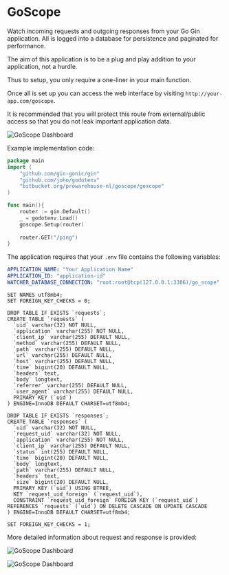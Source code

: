 # GoScope

Watch incoming requests and outgoing responses from your Go Gin application. All is logged into a database for persistence and paginated for performance.

The aim of this application is to be a plug and play addition to your application, not a hurdle.

Thus to setup, you only require a one-liner in your main function.

Once all is set up you can access the web interface by visiting `http://your-app.com/goscope`. 

It is recommended that you will protect this route from external/public access so that you do not leak important application data.

![GoScope Dashboard](https://pro-warehouse-res.cloudinary.com/image/upload/v1594213052/git-repositories/goscope/zgl0npjbhwcs89snwm8u.png)

Example implementation code: 
```go
package main
import (
    "github.com/gin-gonic/gin"
    "github.com/joho/godotenv"
    "bitbucket.org/prowarehouse-nl/goscope/goscope"
)

func main(){
    router := gin.Default()
    _ = godotenv.Load()
    goscope.Setup(router)
    
    router.GET("/ping")
}
```

The application requires that your `.env` file contains the following variables:

```yaml
APPLICATION_NAME: "Your Application Name"
APPLICATION_ID: "application-id"
WATCHER_DATABASE_CONNECTION: "root:root@tcp(127.0.0.1:3306)/go_scope"
```

```
SET NAMES utf8mb4;
SET FOREIGN_KEY_CHECKS = 0;

DROP TABLE IF EXISTS `requests`;
CREATE TABLE `requests` (
  `uid` varchar(32) NOT NULL,
  `application` varchar(255) NOT NULL,
  `client_ip` varchar(255) DEFAULT NULL,
  `method` varchar(255) DEFAULT NULL,
  `path` varchar(255) DEFAULT NULL,
  `url` varchar(255) DEFAULT NULL,
  `host` varchar(255) DEFAULT NULL,
  `time` bigint(20) DEFAULT NULL,
  `headers` text,
  `body` longtext,
  `referrer` varchar(255) DEFAULT NULL,
  `user_agent` varchar(255) DEFAULT NULL,
  PRIMARY KEY (`uid`)
) ENGINE=InnoDB DEFAULT CHARSET=utf8mb4;

DROP TABLE IF EXISTS `responses`;
CREATE TABLE `responses` (
  `uid` varchar(32) NOT NULL,
  `request_uid` varchar(32) NOT NULL,
  `application` varchar(255) NOT NULL,
  `client_ip` varchar(255) DEFAULT NULL,
  `status` int(255) DEFAULT NULL,
  `time` bigint(20) DEFAULT NULL,
  `body` longtext,
  `path` varchar(255) DEFAULT NULL,
  `headers` text,
  `size` bigint(20) DEFAULT NULL,
  PRIMARY KEY (`uid`) USING BTREE,
  KEY `request_uid_foreign` (`request_uid`),
  CONSTRAINT `request_uid_foreign` FOREIGN KEY (`request_uid`) REFERENCES `requests` (`uid`) ON DELETE CASCADE ON UPDATE CASCADE
) ENGINE=InnoDB DEFAULT CHARSET=utf8mb4;

SET FOREIGN_KEY_CHECKS = 1;
```

More detailed information about request and response is provided:

![GoScope Dashboard](https://pro-warehouse-res.cloudinary.com/image/upload/v1594213049/git-repositories/goscope/ar5rsnlku4xm8nvf5wj0.png)

![GoScope Dashboard](https://pro-warehouse-res.cloudinary.com/image/upload/v1594213049/git-repositories/goscope/hbeyhmcfii6zmgixyn90.png)
